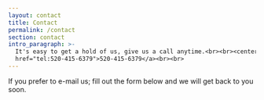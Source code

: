 ```yaml
---
layout: contact
title: Contact
permalink: /contact
section: contact
intro_paragraph: >-
  It's easy to get a hold of us, give us a call anytime.<br><br><center><a
  href="tel:520-415-6379">520-415-6379</a><br><br>
---
```

If you prefer to e-mail us; fill out the form below and we will get back to you soon.
